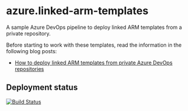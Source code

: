 # azure.linked-arm-templates

A sample Azure DevOps pipeline to deploy linked ARM templates from a private repository.

Before starting to work with these templates, read the information in the following blog posts:

* [How to deploy linked ARM templates from private Azure DevOps repositories](https://andrewmatveychuk.com/how-to-deploy-linked-arm-templates-from-private-azure-devops-repositories/)

## Deployment status

[![Build Status](https://dev.azure.com/matveychuk/azure.linked-arm-templates/_apis/build/status/andrewmatveychuk.azure.linked-arm-templates?branchName=master)](https://dev.azure.com/matveychuk/azure.linked-arm-templates/_build/latest?definitionId=2&branchName=master)
